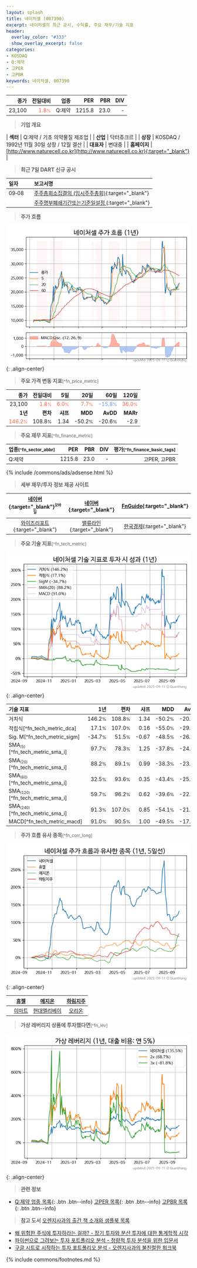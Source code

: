 ```yaml
---
layout: splash
title: 네이처셀 (007390)
excerpt: 네이처셀의 최근 공시, 수익률, 주요 재무/기술 지표
header:
  overlay_color: "#333"
  show_overlay_excerpt: false
categories:
- KOSDAQ
- Q:제약
- 고PER
- 고PBR
keywords: 네이처셀, 007390
---
```


| **종가** | **전일대비** | **업종** | **PER** | **PBR** | **DIV** |
| -------: | -----------: | -------: | ------: | ------: | ------: |
| 23,100 | <span style="color: tomato">1.8<small>%</small></span> | Q:제약 | 1215.8 | 23.0 | - |

<!-- more -->


> **기업 개요**<a id="company"></a>

| <span style="white-space:nowrap;">**섹터**</span> | Q:제약 / 기초 의약물질 제조업 |
| <span style="white-space:nowrap;">**산업**</span> | 닥터쥬크르 |
| <span style="white-space:nowrap;">**상장**</span> | KOSDAQ / 1992년 11월 30일 상장 / 12월 결산 |
| <span style="white-space:nowrap;">**대표자**</span> | 변대중 |
| <span style="white-space:nowrap;">**홈페이지**</span> | [http://www.naturecell.co.kr](http://www.naturecell.co.kr){:target="_blank"} |


> **최근 7일 DART 신규 공시**<a id="dart"></a>

| **일자** |      | **보고서명** |
| :------- | :--- | :----------- |
| 09&#x2011;08 | | [주주총회소집결의              (임시주주총회)](https://dart.fss.or.kr/dsaf001/main.do?rcpNo=20250908900167){:target="_blank"} |
|  | | [주주명부폐쇄기간또는기준일설정              ](https://dart.fss.or.kr/dsaf001/main.do?rcpNo=20250908900169){:target="_blank"} |


> **주가 흐름**<a id="price"></a>

![007390](/stock/images/007390.png){: .align-center}


> **주요 가격 변동 지표**<small>[^fn_price_metric]</small>

| **종가** | **전일대비** | **5일** | **20일** | **60일** | **120일** |
| -------: | -----------: | ------: | -------: | -------: | --------: |
| 23,100 | <span style="color: tomato">1.8<small>%</small></span> | <span style="color: tomato">6.0<small>%</small></span> | <span style="color: tomato">7.7<small>%</small></span> | <span style="color: cornflowerblue">-15.8<small>%</small></span> | <span style="color: tomato">36.0<small>%</small></span> |
| **1년** | **편차** | **샤프** | **MDD** | **AvDD** | **MARr** |
| <span style="color: tomato">146.2<small>%</small></span> | 108.8<small>%</small> | 1.34 | -50.2<small>%</small> | -20.6<small>%</small> | -2.9 |


> **주요 재무 지표**<small>[^fn_finance_metric]</small>

| **업종**<small>[^fn_sector_abbr]</small> | **PER** | **PBR** | **DIV** | **평가**<small>[^fn_finance_basic_tags]</small> |
| :--------------------------------------- | ------: | ------: | ------: | ----------------------------------------------: |
| Q:제약 | 1215.8 | 23.0 | - | 고PER, 고PBR |



{% include /commons/ads/adsense.html %}

> **세부 재무/투자 정보 제공 사이트**

| [네이버](https://m.stock.naver.com/domestic/stock/007390/finance/summary){:target="_blank"}<sup><small>모바일</small></sup> | [네이버](https://finance.naver.com/item/coinfo.naver?code=007390){:target="_blank"} | [FnGuide](https://comp.fnguide.com/SVO2/ASP/SVD_Invest.asp?gicode=A007390&MenuYn=Y){:target="_blank"} |
| :---: | :---: | :---: |
| [와이즈리포트](https://comp.wisereport.co.kr/company/c1040001.aspx?cmp_cd=007390){:target="_blank"} | [밸류라인](https://www.valueline.co.kr/finance/summary/007390){:target="_blank"} | [한국경제](https://markets.hankyung.com/stock/007390/financial-summary){:target="_blank"} |


> **주요 기술 지표**<small>[^fn_tech_metric]</small>


![007390](/stock/images/007390_tech.png){: .align-center}

| **기술 지표** | **1년** | **편차** | **샤프** | **MDD** | **AvDD** |
| :------------ | ------: | -----------: | -------: | ------: | -------: |
| 거치식 | 146.2<small>%</small> | 108.8<small>%</small> | 1.34 | -50.2<small>%</small> | -20.6<small>%</small> |
| 적립식[^fn_tech_metric_dca] | 17.1<small>%</small> | 107.0<small>%</small> | 0.16 | -55.0<small>%</small> | -29.5<small>%</small> |
| Sig. M[^fn_tech_metric_sigm] | -34.7<small>%</small> | 51.5<small>%</small> | -0.67 | -48.5<small>%</small> | -26.9<small>%</small> |
| SMA<small><sub>(5)</sub></small>[^fn_tech_metric_sma_i] | 97.7<small>%</small> | 78.3<small>%</small> | 1.25 | -37.8<small>%</small> | -24.1<small>%</small> |
| SMA<small><sub>(20)</sub></small>[^fn_tech_metric_sma_i] | 88.2<small>%</small> | 89.1<small>%</small> | 0.99 | -38.3<small>%</small> | -23.7<small>%</small> |
| SMA<small><sub>(60)</sub></small>[^fn_tech_metric_sma_i] | 32.5<small>%</small> | 93.6<small>%</small> | 0.35 | -43.4<small>%</small> | -25.8<small>%</small> |
| SMA<small><sub>(120)</sub></small>[^fn_tech_metric_sma_i] | 59.7<small>%</small> | 96.2<small>%</small> | 0.62 | -39.6<small>%</small> | -22.0<small>%</small> |
| SMA<small><sub>(240)</sub></small>[^fn_tech_metric_sma_i] | 91.3<small>%</small> | 107.0<small>%</small> | 0.85 | -54.1<small>%</small> | -21.4<small>%</small> |
| MACD[^fn_tech_metric_macd] | 91.0<small>%</small> | 90.5<small>%</small> | 1.00 | -49.5<small>%</small> | -17.7<small>%</small> |


> **주가 흐름 유사 종목**<a id="corr"></a><small>[^fn_corr_long]</small>

![007390](/stock/images/007390_corr.png){: .align-center}

|       | [휴젤](/145020/) | [메지온](/140410/) | [하림지주](/003380/) |
| :---: | :------------------------------------: | :------------------------------------: | :------------------------------------: |
|       | [이마트](/139480/) | [현대엘리베이](/017800/) | [오리온](/271560/) |


> **가상 레버리지 상품에 투자했다면**<a id="2x"></a><small>[^fn_lev]</small>

![007390](/stock/images/007390_2x.png){: .align-center}


> **관련 정보**

- [Q:제약 업종 목록](/stats/sector/kosdaq_업종_제약_종목/){: .btn .btn--info} [고PER 목록](/fn/fn_high_per/){: .btn .btn--info} [고PBR 목록](/fn/fn_high_pbr/){: .btn .btn--info}

> **참고 도서** [오렌지사과의 출간 책 소개와 샘플북 목록](https://kongdori.tistory.com/691)

- [왜 위험한 주식에 투자하라는 걸까? - 장기 투자와 분산 투자에 대한 통계학적 시각](https://kongdori.tistory.com/421)
- [파이썬으로 그려보는 투자 포트폴리오 분석  - 정량적 투자 분석을 위한 입문서](https://kongdori.tistory.com/643)
- [구글 시트로 시작하는 투자 포트폴리오 분석 - 오렌지사과의 불친절한 워크북](https://kongdori.tistory.com/449)


{% include commons/footnotes.md %}